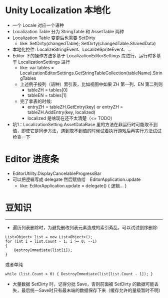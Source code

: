 # Unity Localization 本地化

- 一个 Locale 对应一个语种
- Localization Table 分为 StringTable 和 AssetTable 两种
- Localization Table 变更后也需要 SetDirty
	- like: SetDirty(changedTable); SetDirty(changedTable.SharedData)
- 本地化控件: LocalizeStringEvent、LocalizeSpriteEvent、...
- Editor 下的操作方法多基于 LocalizationEditorSettings 库进行，运行时多基于 LocalizationSettings 进行
	- like: var tables =  LocalizationEditorSettings.GetStringTableCollection(tableName).StringTables
	- 上述例子按列（语种）索引表，比如视图中如果 ZH 第一列、EN 第二列则
		- tableZH = tables[0]
		- tableEN = tables[1]
	- 完了拿表的时候:
		- entryZH = tableZH.GetEntry(key) or entryZH = tableZH.AddEntry(key, localized)
		- localized 是啥现在还不太清楚（<= TODO）
- 坑1：LocalizationSetting.AssetDataBase 里的方法在非运行时可能取不到值，即使它是同步方法，遇到取不到值的时候试着执行游戏后再实行方法试试检查一下

# Editor 进度条

- EditorUtility.DisplayCancelableProgressBar
- 可以把逻辑写成 delegate 然后赋值给　EditorApplication.update
	- like: EditorApplication.update = delegate() { 逻辑... }

# 豆知识
---
- 遍历列表删除时，为避免删改列表元素造成的索引紊乱，可以试试倒序删除:
```
List<Object> list = new List<Object>();
for (int i = list.Count - 1; i >= 0; --i)
{
	DestroyImmediate(list[i]);
}
```
或者单纯
```
while (list.Count > 0) { DestroyImmediate(list[list.Count - 1]); }
```

- 大量数据 SetDirty 时，记得分批 Save，否则前面被 SetDirty 的数据可能丢失，最后统一Save时只有最末端的数据保存下来（缓存允许的量级暂时不明）